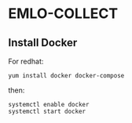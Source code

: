 EMLO-COLLECT
============

Install Docker
--------------
For redhat:

    yum install docker docker-compose

then:

    systemctl enable docker
    systemctl start docker
    